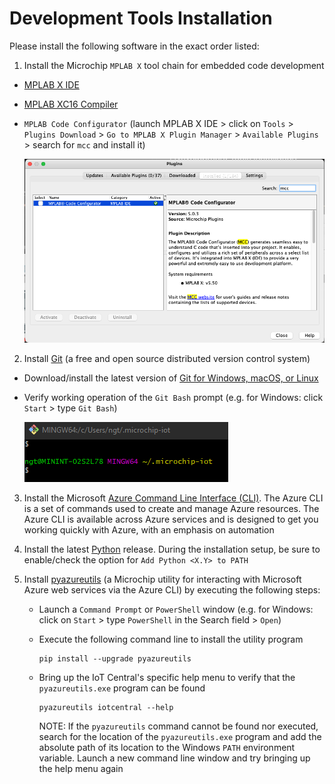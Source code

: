 # Development Tools Installation

Please install the following software in the exact order listed:

1. Install the Microchip `MPLAB X` tool chain for embedded code development

- [MPLAB X IDE](https://www.microchip.com/mplab/mplab-x-ide)

- [MPLAB XC16 Compiler](https://www.microchip.com/en-us/development-tools-tools-and-software/mplab-xc-compilers#tabs)

- `MPLAB Code Configurator` (launch MPLAB X IDE &gt; click on `Tools` &gt; `Plugins Download` &gt; `Go to MPLAB X Plugin Manager` &gt; `Available Plugins` &gt; search for `mcc` and install it)

    <img src=".//media/image10.png"/>

2. Install [Git](https://git-scm.com) (a free and open source distributed version control system)

- Download/install the latest version of [Git for Windows, macOS, or Linux](https://git-scm.com/downloads)

- Verify working operation of the `Git Bash` prompt (e.g. for Windows: click `Start` > type `Git Bash`)

    <img src=".//media/image15.png"/>

3. Install the Microsoft [Azure Command Line Interface (CLI)](https://docs.microsoft.com/en-us/cli/azure/?view=azure-cli-latest). The Azure CLI is a set of commands used to create and manage Azure resources. The Azure CLI is available across Azure services and is designed to get you working quickly with Azure, with an emphasis on automation

4. Install the latest [Python](https://www.python.org) release. During the installation setup, be sure to enable/check the option for `Add Python <X.Y> to PATH`

5. Install [pyazureutils](https://pypi.org/project/pyazureutils/) (a Microchip utility for interacting with Microsoft Azure web services via the Azure CLI) by executing the following steps:

   - Launch a `Command Prompt` or `PowerShell` window (e.g. for Windows: click on `Start` > type `PowerShell` in the Search field > `Open`)
   - Execute the following command line to install the utility program

        ```shell
        pip install --upgrade pyazureutils
        ```
   - Bring up the IoT Central's specific help menu to verify that the `pyazureutils.exe` program can be found
 
        ```shell
        pyazureutils iotcentral --help
        ```

        NOTE: If the `pyazureutils` command cannot be found nor executed, search for the location of the `pyazureutils.exe` program and add the absolute path of its location to the Windows `PATH` environment variable. Launch a new command line window and try bringing up the help menu again

